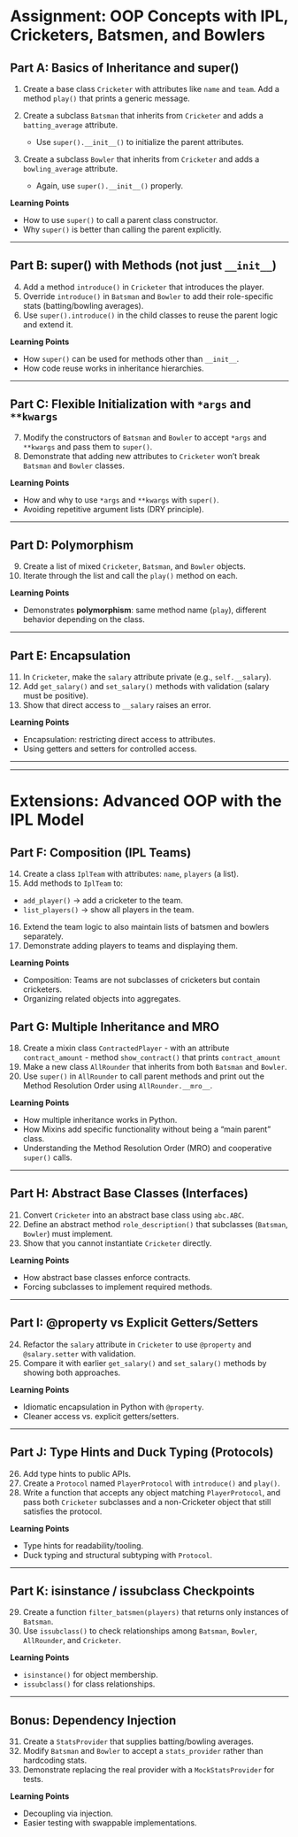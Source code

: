 # **Assignment: OOP Concepts with IPL, Cricketers, Batsmen, and Bowlers**

## **Part A: Basics of Inheritance and super()**

1. Create a base class `Cricketer` with attributes like `name` and `team`. Add a method `play()` that prints a generic message.  
2. Create a subclass `Batsman` that inherits from `Cricketer` and adds a `batting_average` attribute.  

   * Use `super().__init__()` to initialize the parent attributes.  
3. Create a subclass `Bowler` that inherits from `Cricketer` and adds a `bowling_average` attribute.  

   * Again, use `super().__init__()` properly.  

**Learning Points**

* How to use `super()` to call a parent class constructor.  
* Why `super()` is better than calling the parent explicitly.  

---

## **Part B: super() with Methods (not just `__init__`)**

4. Add a method `introduce()` in `Cricketer` that introduces the player.  
5. Override `introduce()` in `Batsman` and `Bowler` to add their role-specific stats (batting/bowling averages).  
6. Use `super().introduce()` in the child classes to reuse the parent logic and extend it.  

**Learning Points**

* How `super()` can be used for methods other than `__init__`.  
* How code reuse works in inheritance hierarchies.  

---

## **Part C: Flexible Initialization with `*args` and `**kwargs`**

7. Modify the constructors of `Batsman` and `Bowler` to accept `*args` and `**kwargs` and pass them to `super()`.  
8. Demonstrate that adding new attributes to `Cricketer` won’t break `Batsman` and `Bowler` classes.  

**Learning Points**

* How and why to use `*args` and `**kwargs` with `super()`.  
* Avoiding repetitive argument lists (DRY principle).  

---

## **Part D: Polymorphism**

9. Create a list of mixed `Cricketer`, `Batsman`, and `Bowler` objects.  
10. Iterate through the list and call the `play()` method on each.  

**Learning Points**

* Demonstrates **polymorphism**: same method name (`play`), different behavior depending on the class.  

---

## **Part E: Encapsulation**

11. In `Cricketer`, make the `salary` attribute private (e.g., `self.__salary`).  
12. Add `get_salary()` and `set_salary()` methods with validation (salary must be positive).  
13. Show that direct access to `__salary` raises an error.  

**Learning Points**

* Encapsulation: restricting direct access to attributes.  
* Using getters and setters for controlled access.  

---



---
# Extensions: Advanced OOP with the IPL Model

## **Part F: Composition (IPL Teams)**

14. Create a class `IplTeam` with attributes: `name`, `players` (a list).  
15. Add methods to `IplTeam` to:  

* `add_player()` → add a cricketer to the team.  
* `list_players()` → show all players in the team.  

16. Extend the team logic to also maintain lists of batsmen and bowlers separately.  
17. Demonstrate adding players to teams and displaying them.  

**Learning Points**

* Composition: Teams are not subclasses of cricketers but contain cricketers.  
* Organizing related objects into aggregates.  
## **Part G: Multiple Inheritance and MRO**
18. Create a mixin class `ContractedPlayer`
        - with an attribute `contract_amount`
        - method `show_contract()` that prints `contract_amount`
20. Make a new class `AllRounder` that inherits from both `Batsman` and `Bowler`.  
21. Use `super()` in `AllRounder` to call parent methods and print out the Method Resolution Order using `AllRounder.__mro__`.

**Learning Points**  
- How multiple inheritance works in Python.
- How Mixins add specific functionality without being a “main parent” class.
- Understanding the Method Resolution Order (MRO) and cooperative `super()` calls.  

---

## **Part H: Abstract Base Classes (Interfaces)**
21. Convert `Cricketer` into an abstract base class using `abc.ABC`.  
22. Define an abstract method `role_description()` that subclasses (`Batsman`, `Bowler`) must implement.  
23. Show that you cannot instantiate `Cricketer` directly.

**Learning Points**  
- How abstract base classes enforce contracts.  
- Forcing subclasses to implement required methods.  

---

## **Part I: @property vs Explicit Getters/Setters**
24. Refactor the `salary` attribute in `Cricketer` to use `@property` and `@salary.setter` with validation.  
25. Compare it with earlier `get_salary()` and `set_salary()` methods by showing both approaches.

**Learning Points**  
- Idiomatic encapsulation in Python with `@property`.  
- Cleaner access vs. explicit getters/setters.  

---

## **Part J: Type Hints and Duck Typing (Protocols)**
26. Add type hints to public APIs.  
27. Create a `Protocol` named `PlayerProtocol` with `introduce()` and `play()`.  
28. Write a function that accepts any object matching `PlayerProtocol`, and pass both `Cricketer` subclasses and a non-Cricketer object that still satisfies the protocol.

**Learning Points**  
- Type hints for readability/tooling.  
- Duck typing and structural subtyping with `Protocol`.  

---

## **Part K: isinstance / issubclass Checkpoints**
29. Create a function `filter_batsmen(players)` that returns only instances of `Batsman`.  
30. Use `issubclass()` to check relationships among `Batsman`, `Bowler`, `AllRounder`, and `Cricketer`.

**Learning Points**  
- `isinstance()` for object membership.  
- `issubclass()` for class relationships.  

---

## **Bonus: Dependency Injection**
31. Create a `StatsProvider` that supplies batting/bowling averages.  
32. Modify `Batsman` and `Bowler` to accept a `stats_provider` rather than hardcoding stats.  
33. Demonstrate replacing the real provider with a `MockStatsProvider` for tests.

**Learning Points**  
- Decoupling via injection.  
- Easier testing with swappable implementations.  




